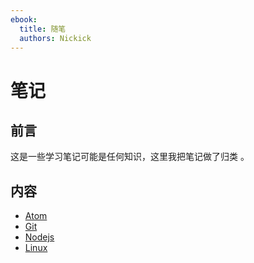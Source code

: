 ```yaml
---
ebook:
  title: 随笔
  authors: Nickick
---
```


# 笔记

## 前言
这是一些学习笔记可能是任何知识，这里我把笔记做了归类 。

## 内容
* [Atom](atom/readme.md)
* [Git](git/readme.md)
* [Nodejs](Nodejs/readme.md)
* [Linux](Linux/readme.md)
